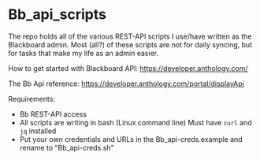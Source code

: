 # Bb_api_scripts

The repo holds all of the various  REST-API scripts I use/have written
as the Blackboard admin.    Most (all?) of these scripts are not for
daily syncing, but for tasks that make my life as an admin easier.

How to get started with Blackboard API:
   https://developer.anthology.com/ 
    
The Bb Api reference:
   https://developer.anthology.com/portal/displayApi
   
Requirements: 
  - Bb REST-API access
  - All scripts are writing in bash (Linux command line)
		  Must have `curl` and `jq` installed
  - Put your own credentials and URLs in the Bb_api-creds.example and
      rename to "Bb_api-creds.sh"
    

